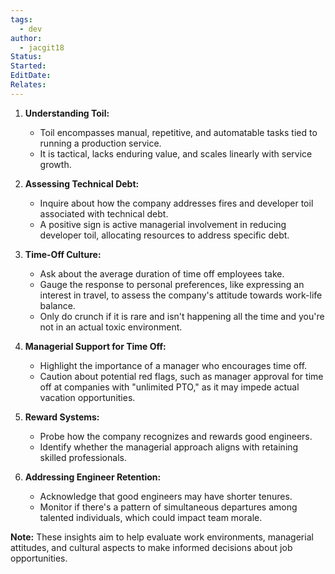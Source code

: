 ```yaml
---
tags:
  - dev
author:
  - jacgit18
Status: 
Started: 
EditDate: 
Relates:
---
```

1. **Understanding Toil:**
   - Toil encompasses manual, repetitive, and automatable tasks tied to running a production service.
   - It is tactical, lacks enduring value, and scales linearly with service growth.

2. **Assessing Technical Debt:**
   - Inquire about how the company addresses fires and developer toil associated with technical debt.
   - A positive sign is active managerial involvement in reducing developer toil, allocating resources to address specific debt.

3. **Time-Off Culture:**
   - Ask about the average duration of time off employees take.
   - Gauge the response to personal preferences, like expressing an interest in travel, to assess the company's attitude towards work-life balance.
   - Only do crunch if it is rare and isn't happening all the time and you're not in an actual toxic environment.

4. **Managerial Support for Time Off:**
   - Highlight the importance of a manager who encourages time off.
   - Caution about potential red flags, such as manager approval for time off at companies with "unlimited PTO," as it may impede actual vacation opportunities.

5. **Reward Systems:**
   - Probe how the company recognizes and rewards good engineers.
   - Identify whether the managerial approach aligns with retaining skilled professionals.

6. **Addressing Engineer Retention:**
   - Acknowledge that good engineers may have shorter tenures.
   - Monitor if there's a pattern of simultaneous departures among talented individuals, which could impact team morale.

**Note:** These insights aim to help evaluate work environments, managerial attitudes, and cultural aspects to make informed decisions about job opportunities.





